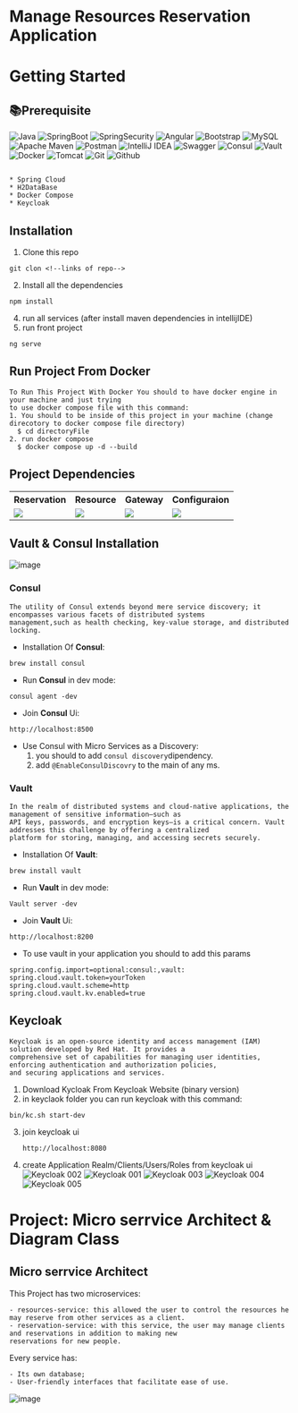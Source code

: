 # Manage Resources Reservation Application
# Getting Started
## 📚Prerequisite
![Java](https://img.shields.io/badge/java-%23ED8B00.svg?style=for-the-badge&logo=openjdk&logoColor=white)
![SpringBoot](https://img.shields.io/badge/Spring%20Boot-6DB33F.svg?style=for-the-badge&logo=Spring-Boot&logoColor=white)
![SpringSecurity](https://img.shields.io/badge/Spring%20Security-6DB33F.svg?style=for-the-badge&logo=Spring-Security&logoColor=white)
![Angular](https://img.shields.io/badge/angular-%23DD0031.svg?style=for-the-badge&logo=angular&logoColor=white)
![Bootstrap](https://img.shields.io/badge/bootstrap-%238511FA.svg?style=for-the-badge&logo=bootstrap&logoColor=white)
![MySQL](https://img.shields.io/badge/mysql-%2300f.svg?style=for-the-badge&logo=mysql&logoColor=white)
![Apache Maven](https://img.shields.io/badge/Apache%20Maven-C71A36?style=for-the-badge&logo=Apache%20Maven&logoColor=white)
![Postman](https://img.shields.io/badge/Postman-FF6C37?style=for-the-badge&logo=postman&logoColor=white)
![IntelliJ IDEA](https://img.shields.io/badge/IntelliJIDEA-000000.svg?style=for-the-badge&logo=intellij-idea&logoColor=white)
![Swagger](https://img.shields.io/badge/-Swagger-%23Clojure?style=for-the-badge&logo=swagger&logoColor=white)
![Consul](https://img.shields.io/badge/Consul-F24C53.svg?style=for-the-badge&logo=Consul&logoColor=white)
![Vault](https://img.shields.io/badge/Vault-FFEC6E.svg?style=for-the-badge&logo=Vault&logoColor=black)
![Docker](https://img.shields.io/badge/Docker-2496ED.svg?style=for-the-badge&logo=Docker&logoColor=white)
![Tomcat](https://img.shields.io/badge/Apache%20Tomcat-F8DC75.svg?style=for-the-badge&logo=Apache-Tomcat&logoColor=black)
![Git](https://img.shields.io/badge/Git-F05032.svg?style=for-the-badge&logo=Git&logoColor=white)
![Github](https://img.shields.io/badge/GitHub-181717.svg?style=for-the-badge&logo=GitHub&logoColor=white)


```

* Spring Cloud
* H2DataBase
* Docker Compose
* Keycloak

```

## Installation
1. Clone this repo
```
git clon <!--links of repo-->
```
2. Install all the dependencies
```
npm install
```
4. run all services (after install maven dependencies in intellijIDE)
5. run front project
```
ng serve
```
## Run Project From Docker 
```
To Run This Project With Docker You should to have docker engine in your machine and just trying
to use docker compose file with this command:
1. You should to be inside of this project in your machine (change direcotory to docker compose file directory)
  $ cd directoryFile
2. run docker compose
  $ docker compose up -d --build
```
## Project Dependencies
<table>
    <tr>
        <th>Reservation</th>
        <th>Resource</th>
        <th>Gateway</th>
        <th>Configuraion</th>
    </tr>
    <tr>
        <td><a href="https://github.com/Elma-dev/Build_Decorize_MS_Architect/blob/main/reservation-service/pom.xml"><img src="https://upload.wikimedia.org/wikipedia/commons/5/52/Apache_Maven_logo.svg"/></a></td>
        <td><a href="https://github.com/Elma-dev/Build_Decorize_MS_Architect/blob/main/ressource_service/pom.xml"><img src="https://upload.wikimedia.org/wikipedia/commons/5/52/Apache_Maven_logo.svg"/></a></td>
        <td><a href="https://github.com/Elma-dev/ManageViolation_APP_Spring_MS/blob/3f7db6a29bbc6196781d8276c4fa50a8dbdcdfe1/Infractin_MS/pom.xml"><img src="https://upload.wikimedia.org/wikipedia/commons/5/52/Apache_Maven_logo.svg"/></a></td>
        <td><a href="https://github.com/Elma-dev/Build_Decorize_MS_Architect/blob/main/configuration_service/pom.xml"><img src="https://upload.wikimedia.org/wikipedia/commons/5/52/Apache_Maven_logo.svg"/></a></td>
</table>

## Vault & Consul Installation
![image](https://github.com/Elma-dev/build_decorize_secured_full_ms_architect_front_back_angular_spring_boot/assets/67378945/bfd9db00-c0a3-4701-b43f-9cb99178d011)
### Consul
```
The utility of Consul extends beyond mere service discovery; it encompasses various facets of distributed systems
management,such as health checking, key-value storage, and distributed locking.
```
* Installation Of **Consul**:
```
brew install consul
```
* Run **Consul** in dev mode:
```
consul agent -dev
```
* Join **Consul** Ui:
```
http://localhost:8500
```
* Use Consul with Micro Services as a Discovery:
  1. you should to add ```consul discovery```dipendency.
  2. add ```@EnableConsulDiscovry``` to the main of any ms.
### Vault
```
In the realm of distributed systems and cloud-native applications, the management of sensitive information—such as
API keys, passwords, and encryption keys—is a critical concern. Vault addresses this challenge by offering a centralized
platform for storing, managing, and accessing secrets securely.
```
* Installation Of **Vault**:
```
brew install vault
```
* Run **Vault** in dev mode:
```
Vault server -dev
```
* Join **Vault** Ui:
```
http://localhost:8200
```
* To use vault in your application you should to add this params
```
spring.config.import=optional:consul:,vault:
spring.cloud.vault.token=yourToken
spring.cloud.vault.scheme=http
spring.cloud.vault.kv.enabled=true
```
## Keycloak
```
Keycloak is an open-source identity and access management (IAM) solution developed by Red Hat. It provides a
comprehensive set of capabilities for managing user identities, enforcing authentication and authorization policies,
and securing applications and services. 
```
1. Download Kycloak From Keycloak Website (binary version)
2. in keyclaok folder you can run keycloak with this command:
  ```
  bin/kc.sh start-dev
  ```
3. join keycloak ui
   ```
   http://localhost:8080
   ```
4. create Application Realm/Clients/Users/Roles from keycloak ui
   ![‎Keycloak ‎002](https://github.com/Elma-dev/build_decorize_secured_full_ms_architect_front_back_angular_spring_boot/assets/67378945/fe9da4e1-b900-4700-817d-a0849d4c0fce)
   ![‎Keycloak ‎001](https://github.com/Elma-dev/build_decorize_secured_full_ms_architect_front_back_angular_spring_boot/assets/67378945/e9087643-2e7f-4039-8ead-9391f17588f5)
   ![‎Keycloak ‎003](https://github.com/Elma-dev/build_decorize_secured_full_ms_architect_front_back_angular_spring_boot/assets/67378945/ceec0b5e-1818-4040-b15d-d7374ae144d5)
   ![‎Keycloak ‎004](https://github.com/Elma-dev/build_decorize_secured_full_ms_architect_front_back_angular_spring_boot/assets/67378945/c72baf22-8ff1-4cfe-a27e-a94b1f916560)
   ![‎Keycloak ‎005](https://github.com/Elma-dev/build_decorize_secured_full_ms_architect_front_back_angular_spring_boot/assets/67378945/91208971-0061-4aa6-8f32-8266e51464dc)
# Project: Micro serrvice Architect & Diagram Class
## Micro serrvice Architect
  
  This Project has two microservices:
  
    - resources-service: this allowed the user to control the resources he may reserve from other services as a client. 
    - reservation-service: with this service, the user may manage clients and reservations in addition to making new
    reservations for new people.
    
  Every service has: 
  
    - Its own database; 
    - User-friendly interfaces that facilitate ease of use.

  ![image](https://github.com/Elma-dev/build_decorize_secured_full_ms_architect_front_back_angular_spring_boot/assets/67378945/d5565b0c-43b1-4d54-9b9f-27885f7765db)

